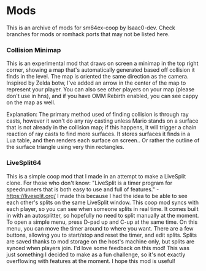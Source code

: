 # Mods
This is an archive of mods for sm64ex-coop by Isaac0-dev.
Check branches for mods or romhack ports that may not be listed here.

### Collision Minimap
This is an experimental mod that draws on screen a minimap in the top right corner, showing a map that's automatically generated based off collision it finds in the level. The map is oriented the same direction as the camera.
Inspired by Zelda botw, I've added an arrow in the center of the map to represent your player. You can also see other players on your map (please don't use in hns), and if you have OMM Rebirth enabled, you can see cappy on the map as well.

Explanation: The primary method used of finding collision is through ray casts, however it won't do any ray casting unless Mario stands on a surface that is not already in the collision map; if this happens, it will trigger a chain reaction of ray casts to find more surfaces. It stores surfaces it finds in a Lua table, and then renders each surface on screen.. Or rather the outline of the surface triangle using very thin rectangles.

### LiveSplit64
This is a simple coop mod that I made in an attempt to make a LiveSplit clone. For those who don't know: "LiveSplit is a timer program for speedrunners that is both easy to use and full of features." - https://livesplit.org/
I made this because I had the idea to be able to see each other's splits on the same LiveSplit window.
This coop mod syncs with each player, so you can see when someone splits in real time.
It comes built in with an autosplitter, so hopefully no need to split manually at the moment.
To open a simple menu, press D-pad up and C-up at the same time. On this menu, you can move the timer around to where you want. There are a few buttons, allowing you to start/stop and reset the timer, and edit splits.
Splits are saved thanks to mod storage on the host's machine only, but splits are synced when players join.
I'd love some feedback on this mod! This was just something I decided to make as a fun challenge, so it's not exactly overflowing with features at the moment.
I hope this mod is useful!

